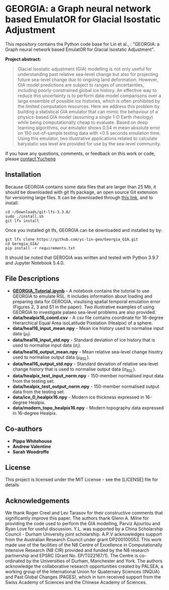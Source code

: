 # GEORGIA: a Graph neural network based EmulatOR for Glacial Isostatic Adjustment

This repository contains the Python code base for Lin et al., : "GEORGIA: a Graph neural network based EmulatOR for Glacial Isostatic Adjustment". 

**Project abstract:**
> Glacial isostatic adjustment (GIA) modelling is not only useful for understanding past relative sea-level change but also for projecting future sea-level change due to ongoing land deformation. However, GIA model predictions are subject to ranges of uncertainties, including poorly-constrained global ice history. An effective way to reduce this uncertainty is to perform data-model comparisons over a large ensemble of possible ice histories, which is often prohibited by the limited computation resources. Here we address this problem by building a statistical GIA emulator that can mimic the behaviour of a physics-based GIA model (assuming a single 1-D Earth rheology) while being computationally cheap to evaluate. Based on deep learning algorithms, our emulator shows 0.54 m mean absolute error on 150 out-of-sample testing data with <0.5 seconds emulation time. Using this emulator, two illustrative applications related to calculate barystatic sea level are provided for use by the sea-level community. 

If you have any questions, comments, or feedback on this work or code, please [contact Yucheng](mailto:yucheng.lin@durham.ac.uk)

## Installation

Because GEORGIA contains some data files that are larger than 25 Mb, it should be downloaded with git lfs package, an open source Git extension for versioning large files. It can be downloaded through [this link](https://git-lfs.com/), and to install:
```
cd ~/Downloads/git-lfs-3.3.0/
sudo ./install.sh
git lfs install
```
Once you installed git lfs, GEORGIA can be downloaded and installed by by:
```
git lfs clone https://github.com/yc-lin-geo/Georgia_GIA.git
cd Gerogia_GIA/
pip install -r requirements.txt
```
It should be noted that GEROGIA was written and tested with Python 3.9.7 and Jupyter Notebook 5.4.0.

## File Descriptions
* **[GEORGIA_Tutorial.ipynb](./GEORGIA_Tutorial.ipynb)** - A notebook contains the tutorial to use GEORGIA to emulate RSL. It includes information about loading and preparing data for GEROGIA, visulising spatial temporal emulation error (Figures 2, 3 and S1 in the paper). Two illustrative examples of using GEORGIA to investigate palaeo sea-level problems are also provided. 
* **data/healpix16_coord.csv** - A csv file contains coordinate for 16-degree Hierarchical Equal Area isoLatitude Pixelation (Healpix) of a sphere.
* **data/heal16_input_mean.npy** - Mean ice history used to normalise input data ($\mu_{I}$).
* **data/heal16_input_std.npy** - Standard deviation of ice history that is used to normalise input data ($\sigma_{I}$).
* **data/heal16_output_mean.npy** - Mean relative sea-level change hisotry used to normalise output data ($\mu_{RSL}$).
* **data/heal16_output_std.npy** - Standard deviation of relative sea-level change history that is used to normalise output data ($\sigma_{RSL}$).
* **data/healpix_test_input_norm.npy** - 150-member normalised input data from the testing set.
* **data/healpix_test_output_norm.npy** - 150-member normalised output data from the testing set.
* **data/ice_0_healpix16.npy** - Modern ice thickness expressed in 16-degree Healpix.
* **data/modern_topo_healpix16.npy** - Modern topography data expressed in 16-degree Healpix.

## Co-authors
* **Pippa Whitehouse**
* **Andrew Valentine**
* **Sarah Woodroffe**

## License

This project is licensed under the MIT License - see the [LICENSE] file for details

## Acknowledgements
We thank Roger Creel and Lev Tarasov for their constructive comments that significantly improve this paper. The authors thank Glenn A. Milne for providing the code used to perform the GIA modelling, Parviz Ajourlou and Ryan Love for useful discussion. Y.L. was supported by a China Scholarship Council - Durham University joint scholarship. A.P.V acknowledges support from the Australian Research Council under grant DP200100053. This work made use of the facilities of the N8 Centre of Excellence in Computationally Intensive Research (N8 CIR) provided and funded by the N8 research partnership and EPSRC (Grant No. EP/T022167/1). The Centre is co-ordinated by the Universities of Durham, Manchester and York. The authors acknowledge the collaborative research opportunities created by PALSEA, a working group of the International Union for Quaternary Sciences (INQUA) and Past Global Changes (PAGES), which in turn received support from the Swiss Academy of Sciences and the Chinese Academy of Sciences. 
